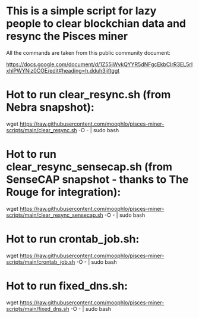 # This is a simple script for lazy people to clear blockchian data and resync the Pisces miner

All the commands are taken from this public community document:

https://docs.google.com/document/d/1Z55jWvkQYYR5dNFgcEkbCIrR3EL5rIxhlPWYNiz0COE/edit#heading=h.dduh3jiftggt


# Hot to run clear_resync.sh (from Nebra snapshot):

wget https://raw.githubusercontent.com/moophlo/pisces-miner-scripts/main/clear_resync.sh -O - | sudo bash

# Hot to run clear_resync_sensecap.sh (from SenseCAP snapshot - thanks to The Rouge for integration):

wget https://raw.githubusercontent.com/moophlo/pisces-miner-scripts/main/clear_resync_sensecap.sh -O - | sudo bash


# Hot to run crontab_job.sh:

wget https://raw.githubusercontent.com/moophlo/pisces-miner-scripts/main/crontab_job.sh -O - | sudo bash


# Hot to run fixed_dns.sh:

wget https://raw.githubusercontent.com/moophlo/pisces-miner-scripts/main/fixed_dns.sh -O - | sudo bash


